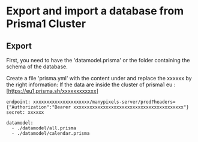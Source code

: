 # Export and import a database from Prisma1 Cluster

## Export

First, you need to have the 'datamodel.prisma' or the folder containing the schema of the database.

Create a file 'prisma.yml' with the content under and replace the xxxxxx by the right information:
If the data are inside the cluster of prisma1 eu : [https://eu1.prisma.sh/xxxxxxxxxxxx]

```
endpoint: xxxxxxxxxxxxxxxxxxxxx/manypixels-server/prod?headers={"Authorization":"Bearer xxxxxxxxxxxxxxxxxxxxxxxxxxxxxxxxxxxxxxxxx"}
secret: xxxxxx

datamodel:
  - ./datamodel/all.prisma
  - ./datamodel/calendar.prisma
```
